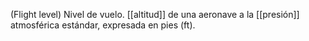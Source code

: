 (Flight level) Nivel de vuelo. [[altitud]] de una aeronave a la [[presión]] atmosférica estándar, expresada en pies (ft).